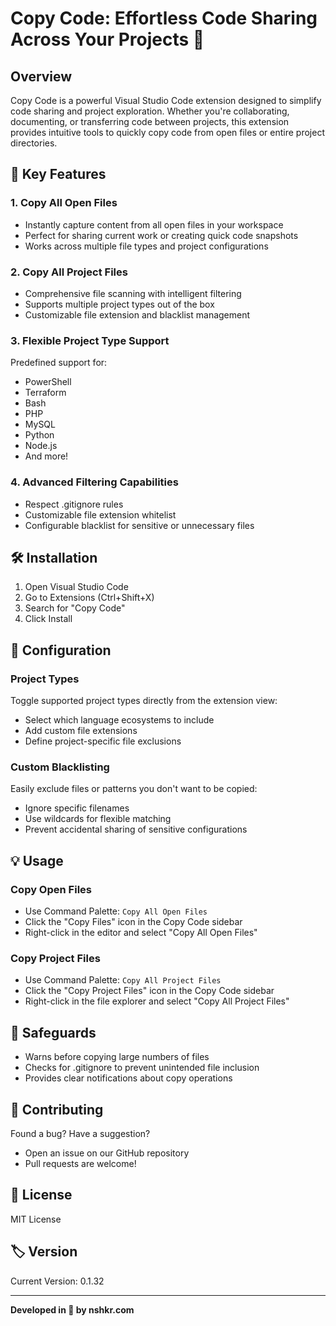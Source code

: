 # Copy Code: Effortless Code Sharing Across Your Projects 🚀

## Overview

Copy Code is a powerful Visual Studio Code extension designed to simplify code sharing and project exploration. Whether you're collaborating, documenting, or transferring code between projects, this extension provides intuitive tools to quickly copy code from open files or entire project directories.

## 🌟 Key Features

### 1. Copy All Open Files
- Instantly capture content from all open files in your workspace
- Perfect for sharing current work or creating quick code snapshots
- Works across multiple file types and project configurations

### 2. Copy All Project Files
- Comprehensive file scanning with intelligent filtering
- Supports multiple project types out of the box
- Customizable file extension and blacklist management

### 3. Flexible Project Type Support
Predefined support for:
- PowerShell
- Terraform
- Bash
- PHP
- MySQL
- Python
- Node.js
- And more!

### 4. Advanced Filtering Capabilities
- Respect .gitignore rules
- Customizable file extension whitelist
- Configurable blacklist for sensitive or unnecessary files

## 🛠 Installation

1. Open Visual Studio Code
2. Go to Extensions (Ctrl+Shift+X)
3. Search for "Copy Code"
4. Click Install

## 🔧 Configuration

### Project Types
Toggle supported project types directly from the extension view:
- Select which language ecosystems to include
- Add custom file extensions
- Define project-specific file exclusions

### Custom Blacklisting
Easily exclude files or patterns you don't want to be copied:
- Ignore specific filenames
- Use wildcards for flexible matching
- Prevent accidental sharing of sensitive configurations

## 💡 Usage

### Copy Open Files
- Use Command Palette: `Copy All Open Files`
- Click the "Copy Files" icon in the Copy Code sidebar
- Right-click in the editor and select "Copy All Open Files"

### Copy Project Files
- Use Command Palette: `Copy All Project Files`
- Click the "Copy Project Files" icon in the Copy Code sidebar
- Right-click in the file explorer and select "Copy All Project Files"

## 🚦 Safeguards

- Warns before copying large numbers of files
- Checks for .gitignore to prevent unintended file inclusion
- Provides clear notifications about copy operations

## 🤝 Contributing

Found a bug? Have a suggestion? 
- Open an issue on our GitHub repository
- Pull requests are welcome!

## 📄 License

MIT License

## 🏷️ Version

Current Version: 0.1.32

---

**Developed in 💢 by nshkr.com**